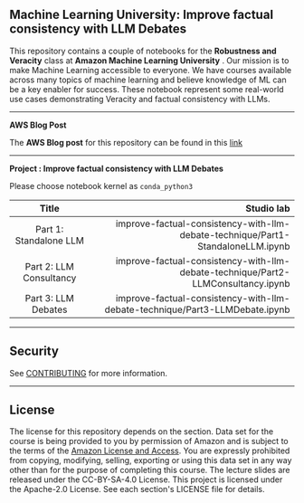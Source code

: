 ## Machine Learning University: Improve factual consistency with LLM Debates

This repository contains a couple of notebooks for the __Robustness and Veracity__ class at  __Amazon Machine Learning University__ . Our mission is to make Machine Learning accessible to everyone. We have courses available across many topics of machine learning and believe knowledge of ML can be a key enabler for success. These notebook represent some real-world use cases demonstrating Veracity and factual consistency with LLMs.

---
__AWS Blog Post__

The __AWS Blog post__ for this repository can be found in this [link](link-to-be-added)

---

__Project : Improve factual consistency with LLM Debates__

Please choose notebook kernel as `conda_python3`

| Title | Studio lab |
| :---: | ---: |
| Part 1: Standalone LLM| improve-factual-consistency-with-llm-debate-technique/Part1-StandaloneLLM.ipynb|
| Part 2: LLM Consultancy | improve-factual-consistency-with-llm-debate-technique/Part2-LLMConsultancy.ipynb|
| Part 3: LLM Debates | improve-factual-consistency-with-llm-debate-technique/Part3-LLMDebate.ipynb|


---

## Security

See [CONTRIBUTING](CONTRIBUTING.md#security-issue-notifications) for more information.

---

## License
The license for this repository depends on the section.  Data set for the course is being provided to you by permission of Amazon and is subject to the terms of the [Amazon License and Access](https://www.amazon.com/gp/help/customer/display.html?nodeId=201909000). You are expressly prohibited from copying, modifying, selling, exporting or using this data set in any way other than for the purpose of completing this course. The lecture slides are released under the CC-BY-SA-4.0 License.  This project is licensed under the Apache-2.0 License. See each section's LICENSE file for details.
